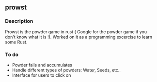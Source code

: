 ## prowst

### Description

Prowst is the powder game in rust ( Google for the powder game if you don't know what it is !).
Worked on it as a programming excercise to learn some Rust.

### To do

- Powder falls and accumulates
- Handle different types of powders: Water, Seeds, etc..
- Interface for users to click on


